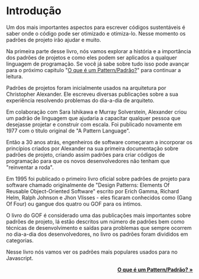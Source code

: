 # Introdução 

Um dos mais importantes aspectos para escrever códigos sustentáveis é saber onde o código pode ser otimizado e otimiza-lo. Nesse momento os padrões de projeto irão ajudar e muito.   

Na primeira parte desse livro, nós vamos explorar a história e a importância dos padrões de projetos e como eles podem ser aplicados a qualquer linguagem de programação. Se você já sabe sobre tudo isso pode avançar para o próximo capitulo "[O que é um Pattern/Padrão?](https://github.com/ranielcsar/essencial-js-padroes-de-projeto/blob/master/book/whatisapattern.md)" para continuar a leitura.  

Padrões de projetos foram inicialmente usados na arquitetura por Christopher Alexander. Ele escreveu diversas publicações sobre a sua experiência resolvendo problemas do dia-a-dia de arquiteto. 

Em colaboração com Sara Ishikawa e Murray Solverstein, Alexander criou um padrão de linguagem  que ajudaria a capacitar qualquer pessoa que desejasse projetar e construir com escala.  Foi publicado novamente em 1977 com o titulo original de "A Pattern Language".

Então a 30 anos atrás, engenheiros de software começaram a incorporar os princípios criados por Alexander na sua primeira documentação  sobre padrões de projeto, criando assim padrões para criar códigos de programação para que os novos desenvolvedores não tenham que "reinventar a roda".

Em 1995 foi publicado o primeiro livro oficial sobre padrões de projeto para software chamado originalmente de "Design Patterns: Elements Of Reusable Object-Oriented Software" escrito por Erich Gamma, Richard Helm, Ralph Johnson e Jhon Vlisses - eles ficaram conhecidos como (Gang Of Four) ou gangue dos quatro ou GOF para os íntimos. 

O livro do GOF é considerado uma das publicações mais importantes sobre padrões de projeto, lá estão descritos um número de padrões bem como técnicas de desenvolvimento e saídas para problemas que sempre ocorrem no dia-a-dia dos desenvolvedores, no livro os padrões foram divididos em categorias.

Nesse livro nós vamos ver os padrões mais populares usados para no Javascript. 



<p align = "right"><b><a href="https://github.com/ranielcsar/essencial-js-padroes-de-projeto/blob/master/book/whatisapattern.md">O que é um Pattern/Padrão? »</b></a></p>

